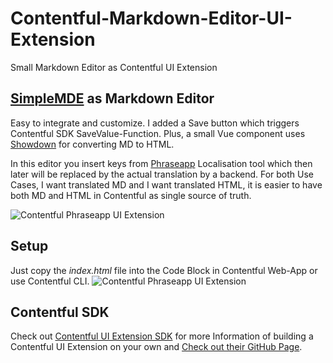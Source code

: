 # Contentful-Markdown-Editor-UI-Extension
Small Markdown Editor as Contentful UI Extension


## [SimpleMDE](https://github.com/sparksuite/simplemde-markdown-editor "SimpleMDE") as Markdown Editor
Easy to integrate and customize. I added a Save button which triggers Contentful SDK SaveValue-Function. 
Plus, a small Vue component uses [Showdown](https://github.com/showdownjs/showdown "Showdown MD to HTML Converter") for converting MD to HTML.

In this editor you insert keys from [Phraseapp](https://phraseapp.com/ "Phraseapp.com") Localisation tool which then later will be replaced by the actual translation by a backend. For both Use Cases, I want translated MD and I want translated HTML, it is easier to have both MD and HTML in Contentful as single source of truth.

![Contentful Phraseapp UI Extension](https://raw.githubusercontent.com/TinkeringAround/Contentful-Markdown-Editor-UI-Extension/master/images/Contentful-Markdown-Editor-Extension.PNG "Contentful Markdown Editor UI Extension")

## Setup
Just copy the *index.html* file into the Code Block in Contentful Web-App or use Contentful CLI.
![Contentful Phraseapp UI Extension](https://raw.githubusercontent.com/TinkeringAround/Contentful-Markdown-Editor-UI-Extension/master/images/Setup.PNG "Contentful Markdown Editor UI Extension")


## Contentful SDK
Check out [Contentful UI Extension SDK](https://github.com/contentful/ui-extensions-sdk "Contentful UI Extension SDK") for more Information of building a Contentful UI Extension on your own and 
[Check out their GitHub Page](https://github.com/contentful/contentful.js).
